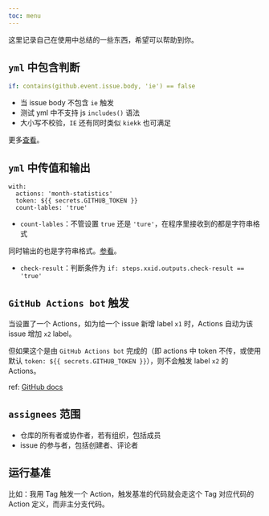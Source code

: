 ```yaml
---
toc: menu
---
```


<Alert type="success">
这里记录自己在使用中总结的一些东西，希望可以帮助到你。
</Alert>

## `yml` 中包含判断

```yml
if: contains(github.event.issue.body, 'ie') == false
```

- 当 issue body 不包含 `ie` 触发
- 测试 yml 中不支持 js `includes()` 语法
- 大小写不校验，`IE` 还有同时类似 `kiekk` 也可满足

更多[查看](https://docs.github.com/en/free-pro-team@latest/actions/reference/context-and-expression-syntax-for-github-actions#functions)。

## `yml` 中传值和输出

```
with:
  actions: 'month-statistics'
  token: ${{ secrets.GITHUB_TOKEN }}
  count-lables: 'true'
```

- `count-lables`：不管设置 `true` 还是 `'ture'`，在程序里接收到的都是字符串格式

同时输出的也是字符串格式。[参看](https://docs.github.com/en/actions/reference/workflow-syntax-for-github-actions#jobsjob_idoutputs)。

- `check-result`：判断条件为 `if: steps.xxid.outputs.check-result == 'true'`

## `GitHub Actions bot` 触发

当设置了一个 Actions，如为给一个 issue 新增 label `x1` 时，Actions 自动为该 issue 增加 `x2` label。

但如果这个是由 `GitHub Actions bot` 完成的（即 actions 中 token 不传，或使用默认 `token: ${{ secrets.GITHUB_TOKEN }}`），则不会触发 label `x2` 的 Actions。

ref: [GitHub docs](https://docs.github.com/en/actions/reference/events-that-trigger-workflows#triggering-new-workflows-using-a-personal-access-token)

## `assignees` 范围

- 仓库的所有者或协作者，若有组织，包括成员
- issue 的参与者，包括创建者、评论者

## 运行基准

比如：我用 Tag 触发一个 Action，触发基准的代码就会走这个 Tag 对应代码的 Action 定义，而非主分支代码。
